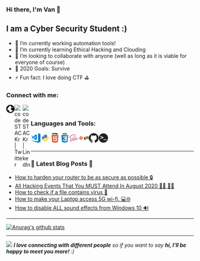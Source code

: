 ### Hi there, I'm Van 👋

## I am a Cyber Security Student :)
- 🔭 I’m currently working automation tools!
- 🌱 I’m currently learning Ethical Hacking and Clouding
- 👯 I’m looking to collaborate with anyone (well as long as it is viable for everyone of course)
- 🥅 2020 Goals: Survive
- ⚡ Fun fact: I love doing CTF ⛳

### Connect with me:

[<img align="left" alt="codeSTACKr.com" width="22px" src="https://raw.githubusercontent.com/iconic/open-iconic/master/svg/globe.svg" />][website]
[<img align="left" alt="codeSTACKr | Twitter" width="22px" src="https://cdn.jsdelivr.net/npm/simple-icons@v3/icons/twitter.svg" />][twitter]
[<img align="left" alt="codeSTACKr | LinkedIn" width="22px" src="https://cdn.jsdelivr.net/npm/simple-icons@v3/icons/linkedin.svg" />][linkedin]

<br />

### Languages and Tools:

<img align="left" alt="Visual Studio Code" width="26px" src="https://raw.githubusercontent.com/github/explore/80688e429a7d4ef2fca1e82350fe8e3517d3494d/topics/visual-studio-code/visual-studio-code.png" />
<img align="left" alt="Python" width="26px" src="https://raw.githubusercontent.com/github/explore/80688e429a7d4ef2fca1e82350fe8e3517d3494d/topics/python/python.png">
<img align="left" alt="HTML5" width="26px" src="https://raw.githubusercontent.com/github/explore/80688e429a7d4ef2fca1e82350fe8e3517d3494d/topics/html/html.png" />
<img align="left" alt="CSS3" width="26px" src="https://raw.githubusercontent.com/github/explore/80688e429a7d4ef2fca1e82350fe8e3517d3494d/topics/css/css.png" />
<img align="left" alt="Sass" width="26px" src="https://raw.githubusercontent.com/github/explore/80688e429a7d4ef2fca1e82350fe8e3517d3494d/topics/sass/sass.png" />
<img align="left" alt="Git" width="26px" src="https://raw.githubusercontent.com/github/explore/80688e429a7d4ef2fca1e82350fe8e3517d3494d/topics/git/git.png" />
<img align="left" alt="GitHub" width="26px" src="https://raw.githubusercontent.com/github/explore/78df643247d429f6cc873026c0622819ad797942/topics/github/github.png" />
<img align="left" alt="HTML5" width="26px" src="https://raw.githubusercontent.com/github/explore/80688e429a7d4ef2fca1e82350fe8e3517d3494d/topics/terminal/terminal.png" />


<br />
<br />

---

### 📕 Latest Blog Posts 📕
<!-- BLOG-POST-LIST:START -->
- [How to harden your router to be as secure as possible 🔒](https://www.beyondlines.net/how-to-harden-your-router/)
- [All Hacking Events That You MUST Attend In August 2020  👨‍💻 👩‍💻](https://www.beyondlines.net/hacking-events-august/)
- [How to check if a file contains virus 👾](https://www.beyondlines.net/check-virus/)
- [How to make your Laptop access 5G wi-fi. 💻🌐](https://www.beyondlines.net/laptop-5g/)
- [How to disable ALL sound effects from Windows 10 🔊](https://www.beyondlines.net/how-to-disable-all-sound-effects-from-windows-10-%f0%9f%94%8a/)
<!-- BLOG-POST-LIST:END -->

---

[![Anurag's github stats](https://github-readme-stats.vercel.app/api?username=indiafoxtrot&show_icons=true&theme=tokyonight)](https://github.com/indiafoxtrot/github-readme-stats)

---

<img src="https://media.giphy.com/media/LnQjpWaON8nhr21vNW/giphy.gif" width="60"> <em><b>I love connecting with different people</b> so if you want to say <b>hi, I'll be happy to meet you more!</b> :)</em>


[website]: https://www.beyondlines.net/
[twitter]: https://twitter.com/CoopPlays
[linkedin]:https://linkedin.com/in/istvan-feher

